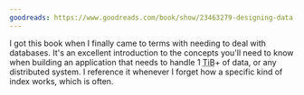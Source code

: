 ```yaml
---
goodreads: https://www.goodreads.com/book/show/23463279-designing-data-intensive-applications
---
```


I got this book when I finally came to terms with needing to deal with databases.
It's an excellent introduction to the concepts you'll need to know when building an application that needs to handle 1 <abbr title="Tebibyte = 2^40 = 1024^4 bytes"> TiB</abbr>+ of data, or any distributed system.
I reference it whenever I forget how a specific kind of index works, which is often.
